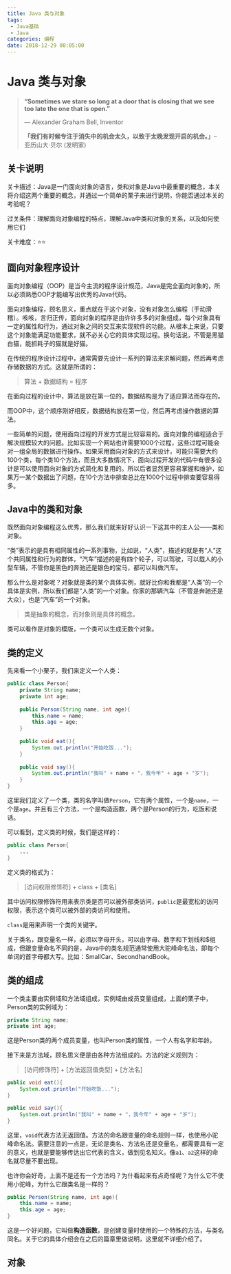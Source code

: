 ```yaml
---
title: Java 类与对象
tags: 
 - Java基础
 - Java
categories: 编程
date: 2018-12-29 00:05:00
---
```


# Java 类与对象

>**“Sometimes we stare so long at a door that is closing that we see too late the one that is open.”**
>
>— Alexander Graham Bell, Inventor
>
>**「我们有时候专注于消失中的机会太久，以致于太晚发现开启的机会。」**– 亚历山大‧贝尔 (发明家)

## 关卡说明

关卡描述：Java是一门面向对象的语言，类和对象是Java中最重要的概念，本关将介绍这两个重要的概念，并通过一个简单的栗子来进行说明，你能否通过本关的考验呢？

过关条件：理解面向对象编程的特点，理解Java中类和对象的关系，以及如何使用它们

关卡难度：⭐️⭐️

## 面向对象程序设计

面向对象编程（OOP）是当今主流的程序设计规范，Java是完全面向对象的，所以必须熟悉OOP才能编写出优秀的Java代码。

面向对象编程，顾名思义，重点就在于这个对象，没有对象怎么编程（手动滑稽）。咳咳，言归正传，面向对象的程序是由许许多多的对象组成，每个对象具有一定的属性和行为，通过对象之间的交互来实现软件的功能。从根本上来说，只要这个对象能满足功能要求，就不必关心它的具体实现过程。换句话说，不管是黑猫白猫，能抓耗子的猫就是好猫。

在传统的程序设计过程中，通常需要先设计一系列的算法来求解问题，然后再考虑存储数据的方式。这就是所谓的：

> 算法 + 数据结构 = 程序

在面向过程的设计中，算法是放在第一位的，数据结构是为了适应算法而存在的。

而OOP中，这个顺序刚好相反，数据结构放在第一位，然后再考虑操作数据的算法。

一些简单的问题，使用面向过程的开发方式是比较容易的。面向对象的编程适合于解决规模较大的问题。比如实现一个网站也许需要1000个过程，这些过程可能会对一组全局的数据进行操作。如果采用面向对象的方式来设计，可能只需要大约100个类，每个类10个方法，而且大多数情况下，面向过程开发的代码中有很多设计是可以使用面向对象的方式简化和复用的。所以后者显然更容易掌握和维护，如果万一某个数据出了问题，在10个方法中排查总比在1000个过程中排查要容易得多。

## Java中的类和对象

既然面向对象编程这么优秀，那么我们就来好好认识一下这其中的主人公——类和对象。

“类”表示的是具有相同属性的一系列事物，比如说，“人类”，描述的就是有“人”这个共同属性和行为的群体，“汽车”描述的是有四个轮子，可以驾驶，可以载人的小型车辆，不管你是黑色的奔驰还是银色的宝马，都可以叫做汽车。

那么什么是对象呢？对象就是类的某个具体实例，就好比你和我都是“人类”的一个具体是实例，所以我们都是“人类”的一个对象。你家的那辆汽车（不管是奔驰还是大众），也是“汽车”的一个对象。

> 类是抽象的概念，而对象则是具体的概念。

类可以看作是对象的模版，一个类可以生成无数个对象。

## 类的定义

先来看一个小栗子，我们来定义一个人类：

```java
public class Person{
    private String name;
    private int age;
    
    public Person(String name, int age){
        this.name = name;
        this.age = age;
    }
    
    public void eat(){
        System.out.println("开始吃饭...");
    }
    
    public void say(){
        System.out.println("我叫" + name + "，我今年" + age + "岁");
    }
}
```

这里我们定义了一个类，类的名字叫做`Person`，它有两个属性，一个是`name`，一个是`age`。并且有三个方法，一个是构造函数，两个是Person的行为，吃饭和说话。

可以看到，定义类的时候，我们是这样的：

```java
public class Person{
	...
}
```

定义类的格式为：

> [访问权限修饰符] + class + [类名] 

其中访问权限修饰符用来表示类是否可以被外部类访问，`public`是最宽松的访问权限，表示这个类可以被外部的类访问和使用。

`class`是用来声明一个类的关键字。

关于类名，跟变量名一样，必须以字母开头，可以由字母、数字和下划线和$组成，但跟变量命名不同的是，Java中的类名规范通常使用大驼峰命名法，即每个单词的首字母都大写。比如：SmallCar、SecondhandBook。

## 类的组成

一个类主要由实例域和方法域组成，实例域由成员变量组成，上面的栗子中，Person类的实例域为：

```java
private String name;
private int age;
```

这是Person类的两个成员变量，也叫Person类的属性，一个人有名字和年龄。

接下来是方法域，顾名思义便是由各种方法组成的。方法的定义规则为：

> [访问修饰符] + [方法返回值类型] + [方法名]

```java
public void eat(){
    System.out.println("开始吃饭...");
}

public void say(){
    System.out.println("我叫" + name + "，我今年" + age + "岁");
}
```

这里，`void`代表方法无返回值。方法的命名跟变量的命名规则一样，也使用小驼峰命名法。需要注意的一点是，无论是类名、方法名还是变量名，都需要具有一定的意义，也就是要能够传达出它代表的含义，做到见名知义。像`a1`、`a2`这样的命名就尽量不要出现。

也许你会好奇，上面不是还有一个方法吗？为什看起来有点奇怪呢？为什么它不使用小驼峰，为什么它跟类名是一样的？

```java
public Person(String name, int age){
    this.name = name;
    this.age = age;
}
```

这是一个好问题，它叫做**构造函数**，是创建变量时使用的一个特殊的方法，与类名同名。关于它的具体介绍会在之后的篇章里做说明，这里就不详细介绍了。

## 对象



